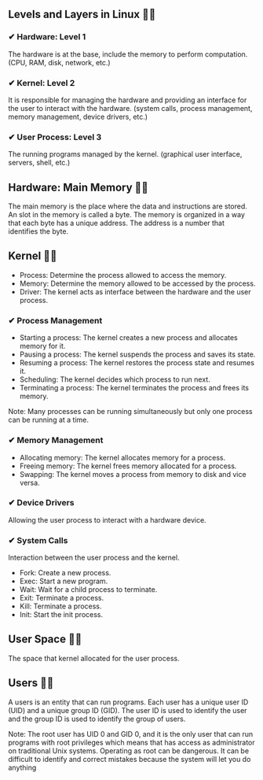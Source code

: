 ## Levels and Layers in Linux 🏴‍☠️

### ✔ Hardware: Level 1

The hardware is at the base, include the memory to perform computation. (CPU, RAM, disk, network, etc.)

### ✔ Kernel: Level 2

It is responsible for managing the hardware and providing an interface for the user to interact with the hardware. (system calls, process management, memory management, device drivers, etc.)

### ✔ User Process: Level 3 

The running programs managed by the kernel. (graphical user interface, servers, shell, etc.)

## Hardware: Main Memory 🏴‍☠️

The main memory is the place where the data and instructions are stored. An slot in the memory is called a byte. The memory is organized in a way that each byte has a unique address. The address is a number that identifies the byte.

## Kernel 🏴‍☠️

- Process: Determine the process allowed to access the memory.
- Memory: Determine the memory allowed to be accessed by the process.
- Driver: The kernel acts as interface between the hardware and the user process.

### ✔ Process Management

- Starting a process: The kernel creates a new process and allocates memory for it.
- Pausing a process: The kernel suspends the process and saves its state.
- Resuming a process: The kernel restores the process state and resumes it.
- Scheduling: The kernel decides which process to run next.
- Terminating a process: The kernel terminates the process and frees its memory.

Note: Many processes can be running simultaneously but only one process can be running at a time.

### ✔ Memory Management

- Allocating memory: The kernel allocates memory for a process.
- Freeing memory: The kernel frees memory allocated for a process.
- Swapping: The kernel moves a process from memory to disk and vice versa.

### ✔ Device Drivers 

Allowing the user process to interact with a hardware device.

### ✔ System Calls

Interaction between the user process and the kernel.

- Fork: Create a new process.
- Exec: Start a new program.
- Wait: Wait for a child process to terminate.
- Exit: Terminate a process.
- Kill: Terminate a process.
- Init: Start the init process.

## User Space 🏴‍☠️

The space that kernel allocated for the user process.

## Users 🏴‍☠️

A users is an entity that can run programs. Each user has a unique user ID (UID) and a unique group ID (GID). The user ID is used to identify the user and the group ID is used to identify the group of users.

Note: The root user has UID 0 and GID 0, and it is the only user that can run programs with root privileges which means that has access as administrator on traditional Unix systems. Operating as root can be dangerous. It can be difficult to identify and correct mistakes because the system will let you do anything
